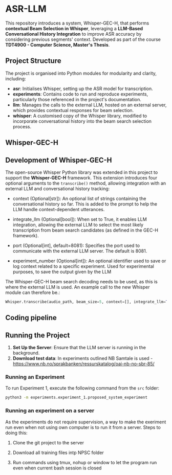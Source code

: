 # ASR-LLM

This repository introduces a system, Whisper-GEC-H, that performs **contextual Beam Selection in Whisper**, leveraging a **LLM-Based Conversational History Integration** to improve ASR accuracy by considering previous segments' context. Developed as part of the course **TDT4900 - Computer Science, Master's Thesis**.

## Project Structure

The project is organised into Python modules for modularity and clarity, including:

- **asr**: Initialises Whisper, setting up the ASR model for transcription.
- **experiments**: Contains code to run and reproduce experiments, particularly those referenced in the project's documentation.
- **llm**: Manages the calls to the external LLM, hosted on an external server, which provides contextual responses for beam selection.
- **whisper**: A customised copy of the Whisper library, modified to incorporate conversational history into the beam search selection process.

## Whisper-GEC-H

## Development of Whisper-GEC-H

The open-source Whisper Python library was extended in this project to support the **Whisper-GEC-H** framework. This extension introduces four optional arguments to the `transcribe()` method, allowing integration with an external LLM and conversational history tracking:

- context (Optional[str]):
 An optional list of strings containing the conversational history so far. This is added to the prompt to help the LLM handle context-dependent utterances. 

- integrate_llm (Optional[bool]):
When set to True, it enables LLM integration, allowing the external LLM to select the most likely transcription from beam search candidates (as defined in the GEC-H framework).

- port (Optional[int], default=8081):
Specifies the port used to communicate with the external LLM server. The default is 8081.

- experiment_number (Optional[int]):
An optional identifier used to save or log context related to a specific experiment. Used for experimental purposes, to save the output given by the LLM

The Whisper-GEC-H beam search decoding needs to be used, as this is where the external LLM is used. An example call to the new Whisper module can therefore be.:
````python
Whisper.transcribe(audio_path, beam_size=5, context=[], integrate_llm=True, port=8081, experiment_number=3)
````

## Coding pipeline


## Running the Project

1. **Set Up the Server**: Ensure that the LLM server is running in the background.
2. **Download test data**: In experiments outlined NB Samtale is used - https://www.nb.no/sprakbanken/ressurskatalog/oai-nb-no-sbr-85/

### Running an Experiment

To run Experiment 1, execute the following command from the `src` folder:

```bash
python3 -m experiments.experiment_1.proposed_system_experiment
````

### Running an experiment on a server

As the experiments do not require supervision, a way to make the exeriment run even when not using own computer is to run it from a server.
Steps to doing this:

1. Clone the git project to the server

2. Download all training files intp NPSC folder

3. Run commands using tmux, nohup or window to let the program run even when current bash session is closed

